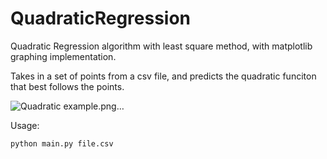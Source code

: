 # QuadraticRegression
Quadratic Regression algorithm with least square method, with matplotlib graphing implementation.

Takes in a set of points from a csv file, and predicts the quadratic funciton that best follows the points.

![Quadratic example.png…](https://i.imgur.com/I3Jc3ry.png)

Usage:
```
python main.py file.csv
```

